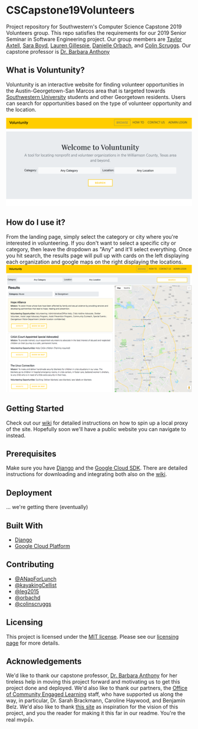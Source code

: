 # CSCapstone19Volunteers
Project repository for Southwestern's Computer Science Capstone 2019 Volunteers group. This repo satisfies the requirements for our 2019 Senior Seminar in Software Engineering project. Our group members are [Taylor Axtell](https://github.com/ANapForLunch), [Sara Boyd](https://github.com/kayakingCellist), [Lauren Gillespie](https://github.com/leg2015), [Danielle Orbach](https://github.com/orbachd), and [Colin Scruggs](https://github.com/colinscruggs). Our capstone professor is [Dr. Barbara Anthony](https://github.com/anthonybsouthwestern)

## What is Voluntunity?
Voluntunity is an interactive website for finding volunteer opportunities in the Austin-Georgetown-San Marcos area that is targeted towards [Southwestern University](www.southwestern.edu "Southwestern Homepage") students and other Georgetown residents. Users can search for opportunities based on the type of volunteer opportunity and the location.

![Voluntunity landing page](https://github.com/leg2015/CSCapstone19Volunteers/blob/master/voluntunity_landing.png "Voluntunity landing page")

## How do I use it?
From the landing page, simply select the category or city where you're interested in volunteering. If you don't want to select a specific city or category, then leave the dropdown as "Any" and it'll select everything. Once you hit search, the results page will pull up with cards on the left displaying each organization and google maps on the right displaying the locations.
![Voluntunity results page](https://github.com/leg2015/CSCapstone19Volunteers/blob/master/voluntunity_results.png)

## Getting Started
Check out our [wiki](https://github.com/leg2015/CSCapstone19Volunteers/wiki) for detailed instructions on how to spin up a local proxy of the site. Hopefully soon we'll have a public website you can navigate to instead.

## Prerequisites
Make sure you have [Django](https://www.djangoproject.com/start/) and the [Google Cloud SDK](https://cloud.google.com/sdk/). There are detailed instructions for downloading and integrating both also on the [wiki](https://github.com/leg2015/CSCapstone19Volunteers/wiki).

## Deployment
... we're getting there (eventually)

## Built With
- [Django](https://www.djangoproject.com/start/)
- [Google Cloud Platform](https://cloud.google.com/sdk/)

## Contributing
* [@ANapForLunch](https://github.com/ANapForLunch)
* [@kayakingCellist](https://github.com/kayakingCellist)
* [@leg2015](https://github.com/leg2015)
* [@orbachd](https://github.com/orbachd)
* [@colinscruggs](https://github.com/colinscruggs)

## Licensing
This project is licensed under the [MIT license](https://opensource.org/licenses/MIT). Please see our [licensing page](https://github.com/leg2015/CSCapstone19Volunteers/blob/master/LICENSE) for more details.

## Acknowledgements
We'd like to thank our capstone professor, [Dr. Barbara Anthony](https://github.com/anthonybsouthwestern) for her tireless help in moving this project forward and motivating us to get this project done and deployed. We'd also like to thank our partners, the [Office of Community Engaged Learning](https://www.southwestern.edu/community-engaged-learning/) staff, who have supported us along the way, in particular, Dr. Sarah Brackmann, Caroline Haywood, and Benjamin Belz. We'd also like to thank [this site](https://www.youtube.com/watch?v=dQw4w9WgXcQ) as inspiration for the vision of this project, and you the reader for making it this far in our readme. You're the real mvp👍.
